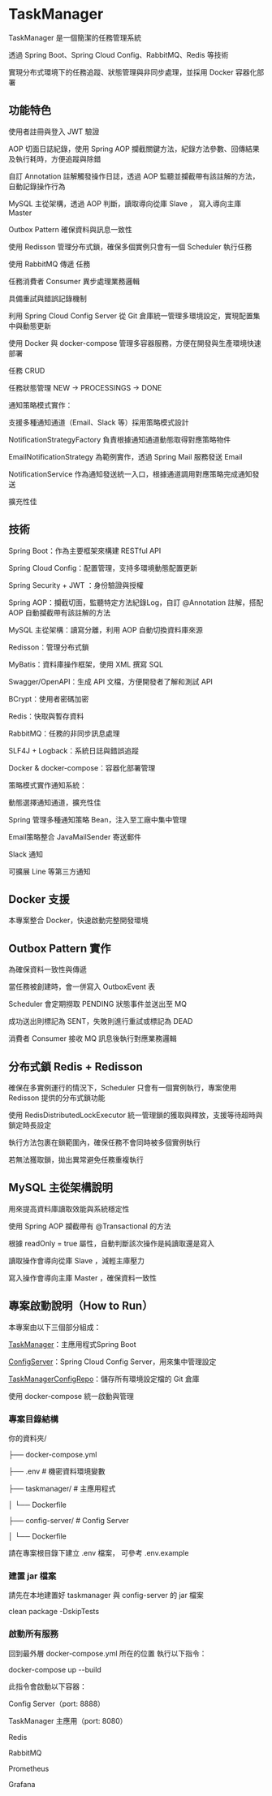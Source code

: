 # TaskManager

TaskManager 是一個簡潔的任務管理系統

透過 Spring Boot、Spring Cloud Config、RabbitMQ、Redis 等技術

實現分布式環境下的任務追蹤、狀態管理與非同步處理，並採用 Docker 容器化部署

## 功能特色
使用者註冊與登入 JWT 驗證

AOP 切面日誌紀錄，使用 Spring AOP 攔截關鍵方法，紀錄方法參數、回傳結果及執行耗時，方便追蹤與除錯

自訂 Annotation 註解觸發操作日誌，透過 AOP 監聽並攔截帶有該註解的方法，自動記錄操作行為

MySQL 主從架構，透過 AOP 判斷，讀取導向從庫 Slave ， 寫入導向主庫 Master

Outbox Pattern 確保資料與訊息一致性

使用 Redisson 管理分布式鎖，確保多個實例只會有一個 Scheduler 執行任務

使用 RabbitMQ 傳遞 任務

任務消費者 Consumer 異步處理業務邏輯

具備重試與錯誤記錄機制

利用 Spring Cloud Config Server 從 Git 倉庫統一管理多環境設定，實現配置集中與動態更新

使用 Docker 與 docker-compose 管理多容器服務，方便在開發與生產環境快速部署

任務 CRUD

任務狀態管理 NEW → PROCESSINGS → DONE

通知策略模式實作：

支援多種通知通道（Email、Slack 等）採用策略模式設計

NotificationStrategyFactory 負責根據通知通道動態取得對應策略物件

EmailNotificationStrategy 為範例實作，透過 Spring Mail 服務發送 Email

NotificationService 作為通知發送統一入口，根據通道調用對應策略完成通知發送

擴充性佳

## 技術
Spring Boot：作為主要框架來構建 RESTful API

Spring Cloud Config：配置管理，支持多環境動態配置更新

Spring Security + JWT ：身份驗證與授權

Spring AOP：攔截切面，監聽特定方法紀錄Log，自訂 @Annotation 註解，搭配 AOP 自動攔截帶有該註解的方法

MySQL 主從架構：讀寫分離，利用 AOP 自動切換資料庫來源

Redisson：管理分布式鎖

MyBatis：資料庫操作框架，使用 XML 撰寫 SQL

Swagger/OpenAPI：生成 API 文檔，方便開發者了解和測試 API

BCrypt：使用者密碼加密

Redis：快取與暫存資料

RabbitMQ：任務的非同步訊息處理

SLF4J + Logback：系統日誌與錯誤追蹤

Docker & docker-compose：容器化部署管理

策略模式實作通知系統：

動態選擇通知通道，擴充性佳

Spring 管理多種通知策略 Bean，注入至工廠中集中管理

Email策略整合 JavaMailSender 寄送郵件

Slack 通知

可擴展 Line 等第三方通知

## Docker 支援
本專案整合 Docker，快速啟動完整開發環境

## Outbox Pattern 實作
為確保資料一致性與傳遞

當任務被創建時，會一併寫入 OutboxEvent 表

Scheduler 會定期撈取 PENDING 狀態事件並送出至 MQ

成功送出則標記為 SENT，失敗則進行重試或標記為 DEAD

消費者 Consumer 接收 MQ 訊息後執行對應業務邏輯

## 分布式鎖 Redis + Redisson
確保在多實例運行的情況下，Scheduler 只會有一個實例執行，專案使用 Redisson 提供的分布式鎖功能

使用 RedisDistributedLockExecutor 統一管理鎖的獲取與釋放，支援等待超時與鎖定時長設定

執行方法包裹在鎖範圍內，確保任務不會同時被多個實例執行

若無法獲取鎖，拋出異常避免任務重複執行

## MySQL 主從架構說明

用來提高資料庫讀取效能與系統穩定性

使用 Spring AOP 攔截帶有 @Transactional 的方法

根據 readOnly = true 屬性，自動判斷該次操作是純讀取還是寫入

讀取操作會導向從庫 Slave ，減輕主庫壓力

寫入操作會導向主庫 Master ，確保資料一致性

## 專案啟動說明（How to Run）
本專案由以下三個部分組成：

[TaskManager](https://github.com/YuChengLin0110/Taskmanager)：主應用程式Spring Boot

[ConfigServer](https://github.com/YuChengLin0110/TaskmanagerConfigServer)：Spring Cloud Config Server，用來集中管理設定

[TaskManagerConfigRepo](https://github.com/YuChengLin0110/TaskManagerConfigRepo)：儲存所有環境設定檔的 Git 倉庫

使用 docker-compose 統一啟動與管理

### 專案目錄結構
你的資料夾/

├── docker-compose.yml

├── .env                    # 機密資料環境變數

├── taskmanager/            # 主應用程式 

│   └── Dockerfile

├── config-server/          # Config Server 

│   └── Dockerfile

請在專案根目錄下建立 .env 檔案， 可參考 .env.example

### 建置 jar 檔案
請先在本地建置好 taskmanager 與 config-server 的 jar 檔案

clean package -DskipTests

### 啟動所有服務
回到最外層 docker-compose.yml 所在的位置 執行以下指令：

docker-compose up --build

此指令會啟動以下容器：

Config Server（port: 8888）

TaskManager 主應用（port: 8080）

Redis

RabbitMQ

Prometheus

Grafana
